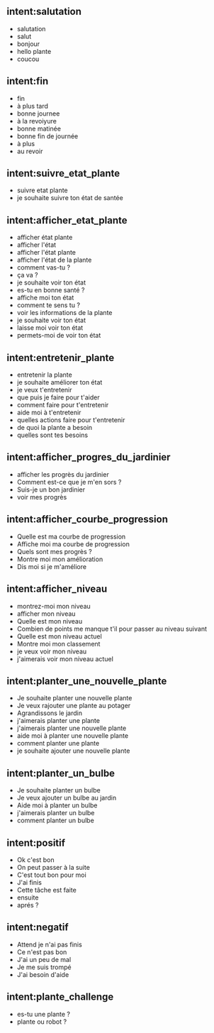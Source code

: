## intent:salutation
- salutation
- salut
- bonjour
- hello plante
- coucou

## intent:fin
- fin
- à plus tard
- bonne journee
- à la revoiyure
- bonne matinée
- bonne fin de journée
- à plus
- au revoir

## intent:suivre_etat_plante
- suivre etat plante
- je souhaite suivre ton état de santée

## intent:afficher_etat_plante
- afficher état plante
- afficher l'état
- afficher l'état plante
- afficher l'état de la plante
- comment vas-tu ?
- ça va ?
- je souhaite voir ton état
- es-tu en bonne santé ?
- affiche moi ton état
- comment te sens tu ?
- voir les informations de la plante
- je souhaite voir ton état
- laisse moi voir ton état
- permets-moi de voir ton état

## intent:entretenir_plante
- entretenir la plante
- je souhaite améliorer ton état
- je veux t'entretenir
- que puis je faire pour t'aider
- comment faire pour t'entretenir
- aide moi à t'entretenir
- quelles actions faire pour t'entretenir
- de quoi la plante a besoin
- quelles sont tes besoins

## intent:afficher_progres_du_jardinier
- afficher les progrès du jardinier
- Comment est-ce que je m'en sors ?
- Suis-je un bon jardinier
- voir mes progrès

## intent:afficher_courbe_progression
- Quelle est ma courbe de progression
- Affiche moi ma courbe de progression
- Quels sont mes progrès ?
- Montre moi mon amélioration
- Dis moi si je m'améliore

## intent:afficher_niveau
- montrez-moi mon niveau
- afficher mon niveau
- Quelle est mon niveau
- Combien de points me manque t'il pour passer au niveau suivant
- Quelle est mon niveau actuel
- Montre moi mon classement
- je veux voir mon niveau
- j'aimerais voir mon niveau actuel

## intent:planter_une_nouvelle_plante
- Je souhaite planter une nouvelle plante
- Je veux rajouter une plante au potager
- Agrandissons le jardin
- j'aimerais planter une plante
- j'aimerais planter une nouvelle plante
- aide moi à planter une nouvelle plante
- comment planter une plante
- je souhaite ajouter une nouvelle plante

## intent:planter_un_bulbe
- Je souhaite planter un bulbe
- Je veux ajouter un bulbe au jardin
- Aide moi à planter un bulbe
- j'aimerais planter un bulbe
- comment planter un bulbe


## intent:positif
- Ok c'est bon
- On peut passer à la suite
- C'est tout bon pour moi
- J'ai finis
- Cette tâche est faite
- ensuite
- aprés ?

## intent:negatif
- Attend je n'ai pas finis
- Ce n'est pas bon
- J'ai un peu de mal
- Je me suis trompé
- J'ai besoin d'aide

## intent:plante_challenge
- es-tu une plante ?
- plante ou robot ?

